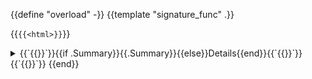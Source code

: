 {{define "overload" -}}
{{template "signature_func" .}}

{{`{{<html>}}`}}<details>
<summary>{{`{{</html>}}`}}{{if .Summary}}{{.Summary}}{{else}}Details{{end}}{{`{{<html>}}`}}</summary>{{`{{</html>}}`}}
{{template "description" . -}}
{{template "func_parameters" . -}}
{{template "func_args" . -}}
{{if .Returns}}{{template "func_returns" .}}{{else}}{{template "func_returns_old" .}}{{end -}}
{{template "func_raises" . -}}
{{`{{<html>}}`}}</details>{{`{{</html>}}`}}
{{end}}